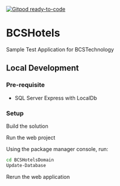 [![Gitpod ready-to-code](https://img.shields.io/badge/Gitpod-ready--to--code-blue?logo=gitpod)](https://gitpod.io/#https://github.com/stormwild/BCSHotels)

# BCSHotels

Sample Test Application for BCSTechnology

## Local Development

### Pre-requisite

- SQL Server Express with LocalDb

### Setup

Build the solution

Run the web project

Using the package manager console, run:

```sh
cd BCSHotelsDomain
Update-Database
```

Rerun the web application

